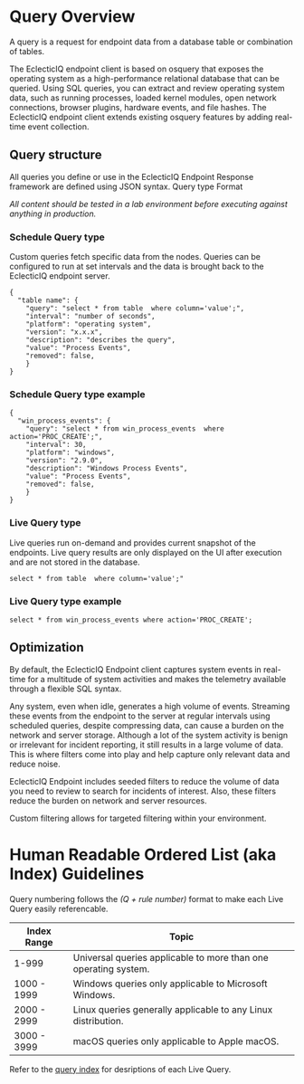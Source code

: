 # Query Overview

A query is a request for endpoint data from a database table or combination of tables.

The EclecticIQ endpoint client is based on osquery that exposes the operating system as a high-performance relational database that can be queried. Using SQL queries, you can extract and review operating system data, such as running processes, loaded kernel modules, open network connections, browser plugins, hardware events, and file hashes. The EclecticIQ endpoint client extends existing osquery features by adding real-time event collection.


## Query structure
All queries you define or use in the EclecticIQ Endpoint Response framework are defined using JSON syntax.
Query type Format

*All content should be tested in a lab environment before executing against anything in production.*

### Schedule Query type
Custom queries fetch specific data from the nodes. Queries can be configured to run at set intervals and the data is brought back to the EclecticIQ endpoint server.
```
{
  "table name": {                    
    "query": "select * from table  where column='value';",
    "interval": "number of seconds",  
    "platform": "operating system",    
    "version": "x.x.x",          
    "description": "describes the query",
    "value": "Process Events",
    "removed": false,
    }
}
```
### Schedule Query type example
```
{
  "win_process_events": {
    "query": "select * from win_process_events  where action='PROC_CREATE';",
    "interval": 30, 
    "platform": "windows", 
    "version": "2.9.0",
    "description": "Windows Process Events",
    "value": "Process Events", 
    "removed": false,
    }
}
```
### Live Query type
Live queries run on-demand and provides current snapshot of the endpoints. Live query results are only displayed on the UI after execution and are not stored in the database. 
```
select * from table  where column='value';"
```
### Live Query type example
```
select * from win_process_events where action='PROC_CREATE';
```
## Optimization
By default, the EclecticIQ Endpoint client captures system events in real-time for a multitude of system activities and makes the telemetry available through a flexible SQL syntax.

Any system, even when idle, generates a high volume of events. Streaming these events from the endpoint to the server at regular intervals using scheduled queries, despite compressing data, can cause a burden on the network and server storage. Although a lot of the system activity is benign or irrelevant for incident reporting, it still results in a large volume of data. This is where filters come into play and help capture only relevant data and reduce noise.

EclecticIQ Endpoint includes seeded filters to reduce the volume of data you need to review to search for incidents of interest. Also, these filters reduce the burden on network and server resources.

Custom filtering allows for targeted filtering within your environment.

# Human Readable Ordered List (aka Index) Guidelines
Query numbering follows the *(Q + rule number)* format to make each Live Query easily referencable.

| Index Range | Topic |
| ----------- | ----- |
| 1-999 | Universal queries applicable to more than one operating system. |
| 1000 - 1999 | Windows queries only applicable to Microsoft Windows. |
| 2000 - 2999 | Linux queries generally applicable to any Linux distribution. |
| 3000 - 3999 | macOS queries only applicable to Apple macOS. |

Refer to the [query index](query_index.md) for desriptions of each Live Query.